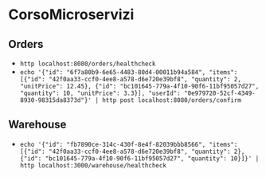 # CorsoMicroservizi

## Orders

- `http localhost:8080/orders/healthcheck`
- `echo '{"id": "6f7a80b9-6e65-4483-80d4-00011b94a584", "items": [{"id": "42f0aa33-ccf0-4ee8-a578-d6e720e39bf8", "quantity": 2, "unitPrice": 12.45}, {"id": "bc101645-779a-4f10-90f6-11bf95057d27", "quantity": 10, "unitPrice": 3.3}], "userId": "0e979720-52cf-4349-8930-98315da8373d"}' | http post localhost:8080/orders/confirm`

## Warehouse

- `echo '{"id": "fb7890ce-314c-430f-8e4f-82039bbb8566", "items": [{"id": "42f0aa33-ccf0-4ee8-a578-d6e720e39bf8", "quantity": 2}, {"id": "bc101645-779a-4f10-90f6-11bf95057d27", "quantity": 10}]}' | http localhost:3000/warehouse/healthcheck`